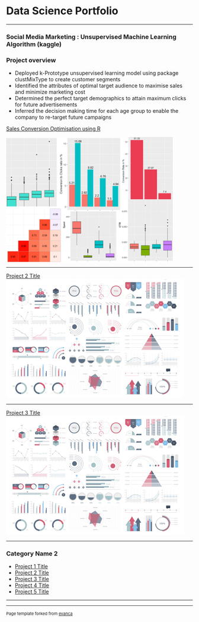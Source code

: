 # Data Science Portfolio

---

### Social Media Marketing : Unsupervised Machine Learning Algorithm (kaggle) 

### Project overview

* Deployed k-Prototype unsupervised learning model using package clustMixType to create customer segments
* Identified the attributes of optimal target audience to maximise sales and minimize marketing cost
* Determined the perfect target demographics to attain maximum clicks for future advertisements
* Inferred the decision making time for each age group to enable the company to re-target future campaigns

[Sales Conversion Optimisation using R](/Project-work/Sales-conversion.md)

  <img src="/images/Project-1 thumbnail.png?raw=true" align="middle" width="450">

---
[Project 2 Title](/pdf/sample_presentation.pdf)
<img src="images/dummy_thumbnail.jpg?raw=true"/>

---
[Project 3 Title](http://example.com/)
<img src="images/dummy_thumbnail.jpg?raw=true"/>

---

### Category Name 2

- [Project 1 Title](http://example.com/)
- [Project 2 Title](http://example.com/)
- [Project 3 Title](http://example.com/)
- [Project 4 Title](http://example.com/)
- [Project 5 Title](http://example.com/)

---




---
<p style="font-size:11px">Page template forked from <a href="https://github.com/evanca/quick-portfolio">evanca</a></p>
<!-- Remove above link if you don't want to attibute -->
